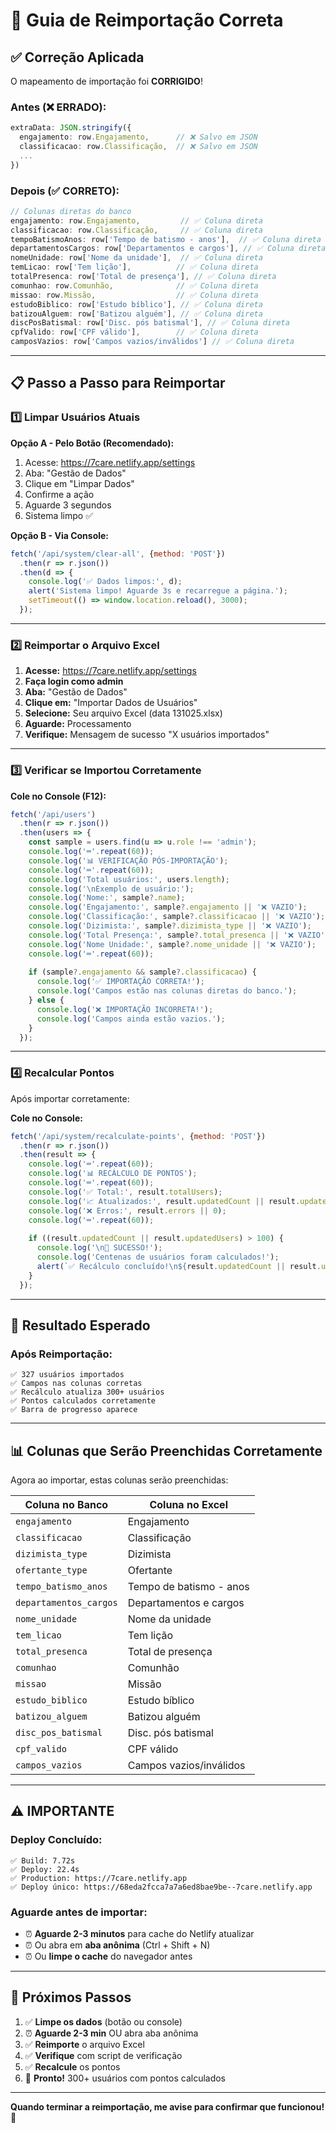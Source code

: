 # 🔄 Guia de Reimportação Correta

## ✅ Correção Aplicada

O mapeamento de importação foi **CORRIGIDO**!

### Antes (❌ ERRADO):
```typescript
extraData: JSON.stringify({
  engajamento: row.Engajamento,      // ❌ Salvo em JSON
  classificacao: row.Classificação,  // ❌ Salvo em JSON
  ...
})
```

### Depois (✅ CORRETO):
```typescript
// Colunas diretas do banco
engajamento: row.Engajamento,         // ✅ Coluna direta
classificacao: row.Classificação,     // ✅ Coluna direta
tempoBatismoAnos: row['Tempo de batismo - anos'],  // ✅ Coluna direta
departamentosCargos: row['Departamentos e cargos'], // ✅ Coluna direta
nomeUnidade: row['Nome da unidade'],  // ✅ Coluna direta
temLicao: row['Tem lição'],          // ✅ Coluna direta
totalPresenca: row['Total de presença'], // ✅ Coluna direta
comunhao: row.Comunhão,              // ✅ Coluna direta
missao: row.Missão,                  // ✅ Coluna direta
estudoBiblico: row['Estudo bíblico'], // ✅ Coluna direta
batizouAlguem: row['Batizou alguém'], // ✅ Coluna direta
discPosBatismal: row['Disc. pós batismal'], // ✅ Coluna direta
cpfValido: row['CPF válido'],        // ✅ Coluna direta
camposVazios: row['Campos vazios/inválidos'] // ✅ Coluna direta
```

---

## 📋 Passo a Passo para Reimportar

### 1️⃣ Limpar Usuários Atuais

**Opção A - Pelo Botão (Recomendado):**
1. Acesse: https://7care.netlify.app/settings
2. Aba: "Gestão de Dados"
3. Clique em "Limpar Dados"
4. Confirme a ação
5. Aguarde 3 segundos
6. Sistema limpo ✅

**Opção B - Via Console:**
```javascript
fetch('/api/system/clear-all', {method: 'POST'})
  .then(r => r.json())
  .then(d => {
    console.log('✅ Dados limpos:', d);
    alert('Sistema limpo! Aguarde 3s e recarregue a página.');
    setTimeout(() => window.location.reload(), 3000);
  });
```

---

### 2️⃣ Reimportar o Arquivo Excel

1. **Acesse:** https://7care.netlify.app/settings
2. **Faça login como admin**
3. **Aba:** "Gestão de Dados"
4. **Clique em:** "Importar Dados de Usuários"
5. **Selecione:** Seu arquivo Excel (data 131025.xlsx)
6. **Aguarde:** Processamento
7. **Verifique:** Mensagem de sucesso "X usuários importados"

---

### 3️⃣ Verificar se Importou Corretamente

**Cole no Console (F12):**

```javascript
fetch('/api/users')
  .then(r => r.json())
  .then(users => {
    const sample = users.find(u => u.role !== 'admin');
    console.log('═'.repeat(60));
    console.log('📊 VERIFICAÇÃO PÓS-IMPORTAÇÃO');
    console.log('═'.repeat(60));
    console.log('Total usuários:', users.length);
    console.log('\nExemplo de usuário:');
    console.log('Nome:', sample?.name);
    console.log('Engajamento:', sample?.engajamento || '❌ VAZIO');
    console.log('Classificação:', sample?.classificacao || '❌ VAZIO');
    console.log('Dizimista:', sample?.dizimista_type || '❌ VAZIO');
    console.log('Total Presença:', sample?.total_presenca || '❌ VAZIO');
    console.log('Nome Unidade:', sample?.nome_unidade || '❌ VAZIO');
    console.log('═'.repeat(60));
    
    if (sample?.engajamento && sample?.classificacao) {
      console.log('✅ IMPORTAÇÃO CORRETA!');
      console.log('Campos estão nas colunas diretas do banco.');
    } else {
      console.log('❌ IMPORTAÇÃO INCORRETA!');
      console.log('Campos ainda estão vazios.');
    }
  });
```

---

### 4️⃣ Recalcular Pontos

Após importar corretamente:

**Cole no Console:**

```javascript
fetch('/api/system/recalculate-points', {method: 'POST'})
  .then(r => r.json())
  .then(result => {
    console.log('═'.repeat(60));
    console.log('📊 RECÁLCULO DE PONTOS');
    console.log('═'.repeat(60));
    console.log('✅ Total:', result.totalUsers);
    console.log('📈 Atualizados:', result.updatedCount || result.updatedUsers);
    console.log('❌ Erros:', result.errors || 0);
    console.log('═'.repeat(60));
    
    if ((result.updatedCount || result.updatedUsers) > 100) {
      console.log('\n🎉 SUCESSO!');
      console.log('Centenas de usuários foram calculados!');
      alert(`✅ Recálculo concluído!\n${result.updatedCount || result.updatedUsers} usuários atualizados!`);
    }
  });
```

---

## 🎯 Resultado Esperado

### Após Reimportação:

```
✅ 327 usuários importados
✅ Campos nas colunas corretas
✅ Recálculo atualiza 300+ usuários
✅ Pontos calculados corretamente
✅ Barra de progresso aparece
```

---

## 📊 Colunas que Serão Preenchidas Corretamente

Agora ao importar, estas colunas serão preenchidas:

| Coluna no Banco | Coluna no Excel |
|-----------------|-----------------|
| `engajamento` | Engajamento |
| `classificacao` | Classificação |
| `dizimista_type` | Dizimista |
| `ofertante_type` | Ofertante |
| `tempo_batismo_anos` | Tempo de batismo - anos |
| `departamentos_cargos` | Departamentos e cargos |
| `nome_unidade` | Nome da unidade |
| `tem_licao` | Tem lição |
| `total_presenca` | Total de presença |
| `comunhao` | Comunhão |
| `missao` | Missão |
| `estudo_biblico` | Estudo bíblico |
| `batizou_alguem` | Batizou alguém |
| `disc_pos_batismal` | Disc. pós batismal |
| `cpf_valido` | CPF válido |
| `campos_vazios` | Campos vazios/inválidos |

---

## ⚠️ IMPORTANTE

### Deploy Concluído:
```
✅ Build: 7.72s
✅ Deploy: 22.4s  
✅ Production: https://7care.netlify.app
✅ Deploy único: https://68eda2fcca7a7a6ed8bae9be--7care.netlify.app
```

### Aguarde antes de importar:
- ⏰ **Aguarde 2-3 minutos** para cache do Netlify atualizar
- ⏰ Ou abra em **aba anônima** (Ctrl + Shift + N)
- ⏰ Ou **limpe o cache** do navegador antes

---

## 🚀 Próximos Passos

1. ✅ **Limpe os dados** (botão ou console)
2. ⏰ **Aguarde 2-3 min** OU abra aba anônima
3. ✅ **Reimporte** o arquivo Excel
4. ✅ **Verifique** com script de verificação
5. ✅ **Recalcule** os pontos
6. 🎉 **Pronto!** 300+ usuários com pontos calculados

---

**Quando terminar a reimportação, me avise para confirmar que funcionou!** 🚀

